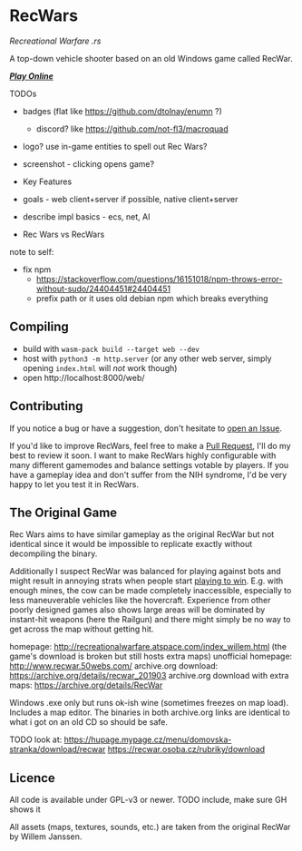 RecWars
=======

*Recreational Warfare .rs*

A top-down vehicle shooter based on an old Windows game called RecWar.

_**[Play Online](https://martin-t.gitlab.io/gitlab-pages/rec-wars/web)**_

TODOs
- badges (flat like https://github.com/dtolnay/enumn ?)
    - discord? like https://github.com/not-fl3/macroquad
   
- logo? use in-game entities to spell out Rec Wars?
- screenshot - clicking opens game?
- Key Features

- goals - web client+server if possible, native client+server
- describe impl basics - ecs, net, AI

- Rec Wars vs RecWars

note to self:
- fix npm
    - https://stackoverflow.com/questions/16151018/npm-throws-error-without-sudo/24404451#24404451
    - prefix path or it uses old debian npm which breaks everything

Compiling
---------

- build with `wasm-pack build --target web --dev`
- host with `python3 -m http.server` (or any other web server, simply opening `index.html` will *not* work though)
- open http://localhost:8000/web/

Contributing
------------

If you notice a bug or have a suggestion, don't hesitate to [open an Issue](https://github.com/martin-t/rec-wars/issues/new).

If you'd like to improve RecWars, feel free to make a [Pull Request](https://github.com/martin-t/rec-wars/pulls), I'll do my best to review it soon. I want to make RecWars highly configurable with many different gamemodes and balance settings votable by players. If you have a gameplay idea and don't suffer from the NIH syndrome, I'd be very happy to let you test it in RecWars.

The Original Game
-----------------

Rec Wars aims to have similar gameplay as the original RecWar but not identical since it would be impossible to replicate exactly without decompiling the binary.

Additionally I suspect RecWar was balanced for playing against bots and might result in annoying strats when people start [playing to win](http://www.sirlin.net/articles/playing-to-win). E.g. with enough mines, the cow can be made completely inaccessible, especially to less maneuverable vehicles like the hovercraft. Experience from other poorly designed games also shows large areas will be dominated by instant-hit weapons (here the Railgun) and there might simply be no way to get across the map without getting hit.

homepage: http://recreationalwarfare.atspace.com/index_willem.html (the game's download is broken but still hosts extra maps)
unofficial homepage: http://www.recwar.50webs.com/
archive.org download: https://archive.org/details/recwar_201903
archive.org download with extra maps: https://archive.org/details/RecWar

Windows .exe only but runs ok-ish wine (sometimes freezes on map load). Includes a map editor. The binaries in both archive.org links are identical to what i got on an old CD so should be safe.

TODO look at:
https://hupage.mypage.cz/menu/domovska-stranka/download/recwar
https://recwar.osoba.cz/rubriky/download

Licence
-------

All code is available under GPL-v3 or newer. TODO include, make sure GH shows it

All assets (maps, textures, sounds, etc.) are taken from the original RecWar by Willem Janssen.
